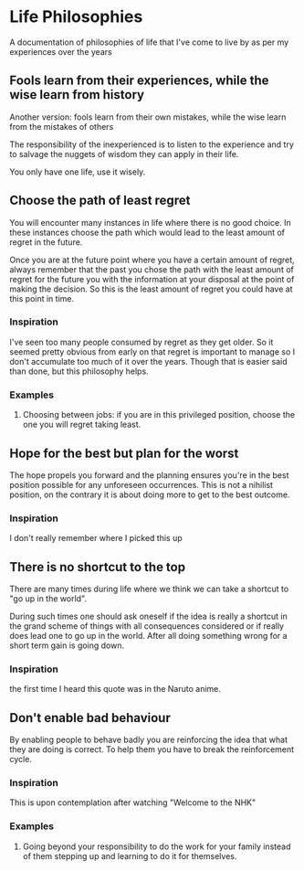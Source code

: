 # Life Philosophies
A documentation of philosophies of life that I've come to live by as per my experiences over the years

## Fools learn from their experiences, while the wise learn from history
Another version: fools learn from their own mistakes, while the wise learn from the mistakes of others

The responsibility of the inexperienced is to listen to the experience and try to salvage the nuggets of wisdom they can apply in their life.

You only have one life, use it wisely.

## Choose the path of least regret
You will encounter many instances in life where there is no good choice.
In these instances choose the path which would lead to the least amount of regret in the future.

Once you are at the future point where you have a certain amount of regret, always remember that the past you chose the path with the least amount of regret for the future you with the information at your disposal at the point of making the decision. So this is the least amount of regret you could have at this point in time.

### Inspiration
I've seen too many people consumed by regret as they get older.
So it seemed pretty obvious from early on that regret is important to manage so I don't accumulate too much of it over the years. Though that is easier said than done, but this philosophy helps.

### Examples
1. Choosing between jobs: if you are in this privileged position, choose the one you will regret taking least.

## Hope for the best but plan for the worst
The hope propels you forward and the planning ensures you're in the best position possible for any unforeseen occurrences. This is not a nihilist position, on the contrary it is about doing more to get to the best outcome.

### Inspiration
I don't really remember where I picked this up

## There is no shortcut to the top
There are many times during life where we think we can take a shortcut to "go up in the world".

During such times one should ask oneself if the idea is really a shortcut in the grand scheme of things with all consequences considered or if really does lead one to go up in the world. After all doing something wrong for a short term gain is going down.

### Inspiration
the first time I heard this quote was in the Naruto anime.

## Don't enable bad behaviour
By enabling people to behave badly you are reinforcing the idea that what they are doing is correct. To help them you have to break the reinforcement cycle.

### Inspiration
This is upon contemplation after watching "Welcome to the NHK"

### Examples

1. Going beyond your responsibility to do the work for your family instead of them stepping up and learning to do it for themselves.
